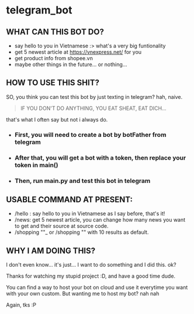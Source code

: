 # telegram_bot
## WHAT CAN THIS BOT DO?
- say hello to you in Vietnamese :> what's a very big funtionality
- get 5 newest article at https://vnexpress.net/ for you 
- get product info from shopee.vn
- maybe other things in the future... or nothing...
## HOW TO USE THIS SHIT?
SO, you think you can test this bot by just texting in telegram? hah, naive. 
> IF YOU DON'T DO ANYTHING, YOU EAT SHEAT, EAT DICH...

that's what I often say but not i always do.
- ### First, you will need to create a bot by botFather from telegram
- ### After that, you will get a bot with a token, then replace your token in main()
- ### Then, run main.py and test this bot in telegram
## USABLE COMMAND AT PRESENT:
- /hello : say hello to you in Vietnamese as I say before, that's it!
- /news: get 5 newest article, you can change how many news you want to get and their source at source code.
- /shopping "<what you want>"_<number of results> or /shopping "<what you want>" with 10 results as default.
## WHY I AM DOING THIS?
I don't even know... it's just... I want to do something and I did this. ok?

Thanks for watching my stupid project :D, and have a good time dude.

You can find a way to host your bot on cloud and use it everytime you want with your own custom. But wanting me to host my bot? nah nah

Again, tks :P
